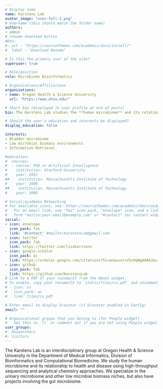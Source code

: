 ```yaml
---
# Display name
name: Karstens Lab
avatar_image: "user-full-2.png"
# Username (this should match the folder name)
authors:
- admin
# resume download button
#btn:
#- url : "https://sourcethemes.com/academic/docs/install/"
#  label : "Download Resume"

# Is this the primary user of the site?
superuser: true

# Role/position
role: Microbiome Bioinformatics

# Organizations/Affiliations
organizations:
- name: Oregon Health & Science University
  url: "https://www.ohsu.edu/"

# Short bio (displayed in user profile at end of posts)
bio: The Karstens Lab studies the **human microbiome** and its relationship to health and disease.

# Should the user's education and interests be displayed?
display_education: false

interests:
- Bladder microbiome
- Low microbial biomass environments
- Information Retrieval

#education:
#  courses:
#  - course: PhD in Artificial Intelligence
#    institution: Stanford University
#    year: 2012
##    institution: Massachusetts Institute of Technology
#    year: 2009
##    institution: Massachusetts Institute of Technology
#    year: 2008

# Social/academia Networking
# For available icons, see: https://sourcethemes.com/academic/docs/widgets/#icons
#   For an email link, use "fas" icon pack, "envelope" icon, and a link in the
#   form "mailto:your-email@example.com" or "#contact" for contact widget.
social:
- icon: envelope
  icon_pack: fas
  link: '#contact' #mailto:KarstensLab@gmail.com
- icon: twitter
  icon_pack: fab
  link: https://twitter.com/lisakarstens
- icon: google-scholar
  icon_pack: ai
  link: https://scholar.google.com/citations?hl=en&user=V5z9qWgAAAAJ&view_op=list_works
- icon: github
  icon_pack: fab
  link: https://github.com/KarstensLab
# Link to a PDF of your resume/CV from the About widget.
# To enable, copy your resume/CV to `static/files/cv.pdf` and uncomment the lines below.  
# - icon: cv
#   icon_pack: ai
#   link: files/cv.pdf

# Enter email to display Gravatar (if Gravatar enabled in Config)
email: ""

# Organizational groups that you belong to (for People widget)
#   Set this to `[]` or comment out if you are not using People widget.  
user_groups:
#- Researchers
#- Visitors
---
```


The Karstens Lab is an interdisciplinary group at Oregon Health & Science University in the Department of Medical Informatics, Division of Bioinformatics and Computational Biomedicine.  We study the human microbiome and its relationship to health and disease using high-throughput sequencing and analytical chemistry approaches. We specialize in the urinary microbiome and other low microbial biomass niches, but also have projects involving the gut microbiome.
